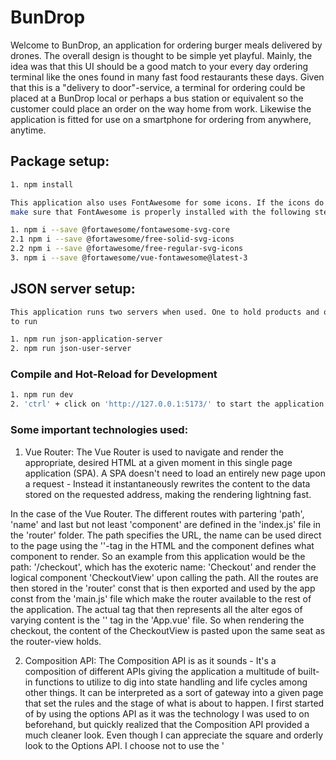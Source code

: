 # BunDrop

Welcome to BunDrop, an application for ordering burger meals delivered by drones. The overall design is thought to be simple yet playful.
Mainly, the idea was that this UI should be a good match to your every day ordering terminal like the ones found in many 
fast food restaurants these days. Given that this is a "delivery to door"-service, a terminal for ordering could be placed at a BunDrop local or perhaps a bus station or equivalent so the customer could place an order on the way home from work. Likewise the application is fitted for use on a smartphone for ordering from anywhere, anytime. 

## Package setup:
```sh
1. npm install

This application also uses FontAwesome for some icons. If the icons do not show up in the UI upon running it the first time,
make sure that FontAwesome is properly installed with the following steps:

1. npm i --save @fortawesome/fontawesome-svg-core
2.1 npm i --save @fortawesome/free-solid-svg-icons
2.2 npm i --save @fortawesome/free-regular-svg-icons
3. npm i --save @fortawesome/vue-fontawesome@latest-3
```

## JSON server setup:

```sh
This application runs two servers when used. One to hold products and orders, and one to keep track of the registered users. In order 
to run 

1. npm run json-application-server
2. npm run json-user-server
```

### Compile and Hot-Reload for Development

```sh
1. npm run dev
2. 'ctrl' + click on 'http://127.0.0.1:5173/' to start the application.
```

### Some important technologies used:

1. Vue Router:
  The Vue Router is used to navigate and render the appropriate, desired HTML at a given moment in this single page application (SPA). A SPA doesn't need to load an entirely new page upon a request - Instead it instantaneously rewrites the content to the data stored on the requested address, making the rendering lightning fast.

  In the case of the Vue Router. The different routes with partering 'path', 'name' and last but not least 'component' are defined in the 'index.js' file in the 'router' folder. The path specifies the URL, the name can be used direct to the page using the '<router-link>'-tag in the HTML and the component defines what component to render. So an example from this application would be the path: '/checkout', which has the exoteric name: 'Checkout' and render the logical component 'CheckoutView' upon calling the path. All the routes are then stored in the 'router' const that is then exported and used by the app const from the 'main.js' file which make the router available to the rest of the application. The actual tag that then represents all the alter egos of varying content is the '<router-view>' tag in the 'App.vue' file. So when rendering the checkout, the content of the CheckoutView is pasted upon the same seat as the router-view holds.

2. Composition API:
  The Composition API is as it sounds - It's a composition of different APIs giving the application a multitude of built-in
  functions to utilize to dig into state handling and life cycles among other things. It can be interpreted as a sort of gateway into 
  a given page that set the rules and the stage of what is about to happen. I first started of by using the options API as it was the
  technology I was used to on beforehand, but quickly realized that the Composition API provided a much cleaner look. Even though I can
  appreciate the square and orderly look to the Options API. I choose not to use the '<script setup>' tag, because in my case the code
  became more of a mess when everything just read from top to bottom. I liked the way to set up 'props', 'components' and 'setup' to divide
  the logic into different pieces.

  One frequently used part of the API was the recurring ref constants. This opened the domain to dynamic rendering of different variables permitting both reading and writing to the refs '.value'. This proved much useful when rendering and updating dynamic data on the fly.


3. Event handlers:
  Another frequantly used technology was the use of event handlers. The one I used most was the '@click' handler which basically tells the
  application to listen for any click-events in the DOM on the given element that it is connected to. In my case I only used this on <button> elements but can technically be applied to any desired element tag. For most scenarios I used the as method handlers, meaning
  that on a click event that event would trigger a defined method in the 'setup()' part of the Composition API. Sometimes performing local
  tasks in the file itself, but often also emitting something to the parent element or calling a method from either one of the services files.

### Design choices:

1. Nav bar:
  I choose to have a sticky '<Navbar>' component at the top to make the navigation easy to do wherever you might be in the application. At first, I wanted the different menu choises to stick up from the nav bar itself giving it a kind of "file cabinet" look. But that took
  some hastle when trying to reach reactivity, so I chose instead to put these menu choices locked to the top of the nav bar instead. 
  Which with the active link being kind of post-it yellow, is meant to immitate that of a restaurant order note you would find in the
  kitchen.

2. SessionStorage for orders and signed in user:
  At first I used localStorage for orders and sessionStorage for maintaining track of the signed in user. But given then that I first and foremost thought this as an ordering terminal as described in the beginning of this document - I thought that it would make more sense
  to give room for a new order and user at each resetting of the application. Instead of maintaining the storage across sessions. The later would be of better use in the phone or desktop version, if the user kind of aborts ordering for some time, the order would still maintiain itself in the local storage.

3. order- and userService:
  I constructed and utilized two different service classes in this application. The goal of this was to separate some of the logic from the single-file components (SFC). The later is a term describing a component containing logic (often JavaScript or TypeScript), content (HTML), and styling (CSS). The services where as mentioned used in order to make the components a little more light weigth. In retrospect I would have separated even more logic in order to clean up the code. Especially the CheckOutView is one of the views that ladens me with a feeling of technical debt. 

